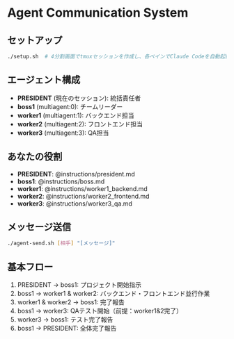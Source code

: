 # Agent Communication System

## セットアップ
```bash
./setup.sh  # 4分割画面でtmuxセッションを作成し、各ペインでClaude Codeを自動起動
```

## エージェント構成
- **PRESIDENT** (現在のセッション): 統括責任者
- **boss1** (multiagent:0): チームリーダー
- **worker1** (multiagent:1): バックエンド担当
- **worker2** (multiagent:2): フロントエンド担当
- **worker3** (multiagent:3): QA担当

## あなたの役割
- **PRESIDENT**: @instructions/president.md
- **boss1**: @instructions/boss.md
- **worker1**: @instructions/worker1_backend.md
- **worker2**: @instructions/worker2_frontend.md
- **worker3**: @instructions/worker3_qa.md

## メッセージ送信
```bash
./agent-send.sh [相手] "[メッセージ]"
```

## 基本フロー
1. PRESIDENT → boss1: プロジェクト開始指示
2. boss1 → worker1 & worker2: バックエンド・フロントエンド並行作業
3. worker1 & worker2 → boss1: 完了報告
4. boss1 → worker3: QAテスト開始（前提：worker1&2完了）
5. worker3 → boss1: テスト完了報告
6. boss1 → PRESIDENT: 全体完了報告 